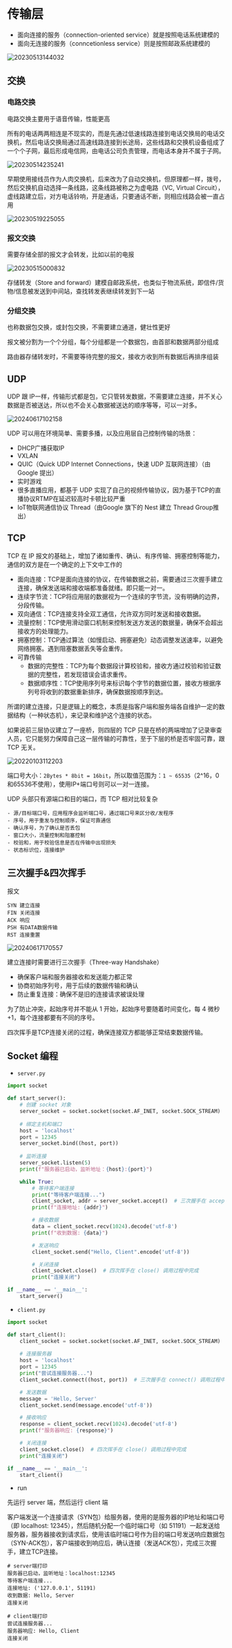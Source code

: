# 传输层

- 面向连接的服务（connection-oriented service）就是按照电话系统建模的
- 面向无连接的服务（conncetionless service）则是按照邮政系统建模的

![20230513144032](https://image.zuoright.com/20230513144032.png)

## 交换

### 电路交换

电路交换主要用于语音传输，性能更高

所有的电话两两相连是不现实的，而是先通过低速线路连接到电话交换局的电话交换机，然后电话交换局通过高速线路连接到长途局，这些线路和交换机设备组成了一个个子网，最后形成电信网，由电话公司负责管理，而电话本身并不属于子网。

![20230514235241](https://image.zuoright.com/20230514235241.png)

早期使用接线员作为人肉交换机，后来改为了自动交换机，但原理都一样，拨号，然后交换机自动选择一条线路，这条线路被称之为虚电路（VC, Virtual Circuit），虚线路建立后，对方电话铃响，开是通话，只要通话不断，则相应线路会被一直占用

![20230519225055](https://image.zuoright.com/20230519225055.png)

### 报文交换

需要存储全部的报文才会转发，比如以前的电报

![20230515000832](https://image.zuoright.com/20230515000832.png)

存储转发（Store and forward）建模自邮政系统，也类似于物流系统，即信件/货物/信息被发送到中间站，查找转发表继续转发到下一站

### 分组交换

也称数据包交换，或封包交换，不需要建立通道，健壮性更好

报文被分割为一个个分组，每个分组都是一个数据包，由首部和数据两部分组成

路由器存储转发时，不需要等待完整的报文，接收方收到所有数据后再排序组装

## UDP

UDP 跟 IP一样，传输形式都是包，它只管转发数据，不需要建立连接，并不关心数据是否被送达，所以也不会关心数据被送达的顺序等等，可以一对多。

![20240617102158](https://image.zuoright.com/20240617102158.png)

UDP 可以用在环境简单、需要多播，以及应用层自己控制传输的场景：

- DHCP广播获取IP
- VXLAN
- QUIC（Quick UDP Internet Connections，快速 UDP 互联网连接）（由Google 提出）
- 实时游戏
- 很多直播应用，都基于 UDP 实现了自己的视频传输协议，因为基于TCP的直播协议RTMP在延迟较高时卡顿比较严重
- IoT物联网通信协议 Thread（由Google 旗下的 Nest 建立 Thread Group推出）

## TCP

TCP 在 IP 报文的基础上，增加了诸如重传、确认、有序传输、拥塞控制等能力，通信的双方是在一个确定的上下文中工作的

- 面向连接：TCP是面向连接的协议，在传输数据之前，需要通过三次握手建立连接，确保发送端和接收端都准备就绪。即只能一对一。
- 连续字节流：TCP将应用层的数据视为一个连续的字节流，没有明确的边界，分段传输。
- 双向通信：TCP连接支持全双工通信，允许双方同时发送和接收数据。
- 流量控制：TCP使用滑动窗口机制来控制发送方发送的数据量，确保不会超出接收方的处理能力。
- 拥塞控制：TCP通过算法（如慢启动、拥塞避免）动态调整发送速率，以避免网络拥塞。遇到阻塞数据丢失等会重传。
- 可靠传输
    - 数据的完整性：TCP为每个数据段计算校验和，接收方通过校验和验证数据的完整性，若发现错误会请求重传。
    - 数据顺序性：TCP使用序列号来标识每个字节的数据位置，接收方根据序列号将收到的数据重新排序，确保数据按顺序到达。

所谓的建立连接，只是逻辑上的概念，本质是指客户端和服务端各自维护一定的数据结构（一种状态机），来记录和维护这个连接的状态。

如果说前三层协议建立了一座桥，则四层的 TCP 只是在桥的两端增加了记录审查人员，它只能努力保障自己这一层传输的可靠性，至于下层的桥是否牢固可靠，跟 TCP 无关。

![20220103112203](https://image.zuoright.com/20220103112203.png)

端口号大小：`2Bytes * 8bit = 16bit`，所以取值范围为：`1 ~ 65535`（2^16，0和65536不使用），使用IP+端口号则可以一对一连接。

UDP 头部只有源端口和目的端口，而 TCP 相对比较复杂

```text
- 源/目标端口号，应用程序会监听端口号，通过端口号来区分收/发程序
- 序号，用于重发与控制顺序，保证可靠通信
- 确认序号，为了确认是否丢包
- 窗口大小，流量控制和阻塞控制
- 校验和，用于校验信息是否在传输中出现损失
- 状态标识位，连接维护
```

## 三次握手&四次挥手

报文

```text
SYN 建立连接
FIN 关闭连接
ACK 响应
PSH 有DATA数据传输
RST 连接重置
```

![20240617170557](https://image.zuoright.com/20240617170557.png)

建立连接时需要进行三次握手（Three-way Handshake）

- 确保客户端和服务器接收和发送能力都正常
- 协商初始序列号，用于后续的数据传输和确认
- 防止重复连接：确保不是旧的连接请求被误处理

为了防止冲突，起始序号并不能从 1 开始，起始序号要随着时间变化，每 4 微秒 +1，每个连接都要有不同的序号。

四次挥手是TCP连接关闭的过程，确保连接双方都能够正常结束数据传输。

## Socket 编程

- `server.py`

```python
import socket

def start_server():
    # 创建 socket 对象
    server_socket = socket.socket(socket.AF_INET, socket.SOCK_STREAM)
    
    # 绑定主机和端口
    host = 'localhost'
    port = 12345
    server_socket.bind((host, port))
    
    # 监听连接
    server_socket.listen(5)
    print(f"服务器已启动，监听地址：{host}:{port}")

    while True:
        # 等待客户端连接
        print("等待客户端连接...")
        client_socket, addr = server_socket.accept()  # 三次握手在 accept() 调用过程中完成
        print(f"连接地址: {addr}")

        # 接收数据
        data = client_socket.recv(1024).decode('utf-8')
        print(f"收到数据: {data}")

        # 发送响应
        client_socket.send("Hello, Client".encode('utf-8'))

        # 关闭连接
        client_socket.close()  # 四次挥手在 close() 调用过程中完成
        print("连接关闭")

if __name__ == '__main__':
    start_server()
```

- `client.py`

```python
import socket

def start_client():
    client_socket = socket.socket(socket.AF_INET, socket.SOCK_STREAM)
    
    # 连接服务器
    host = 'localhost'
    port = 12345
    print("尝试连接服务器...")
    client_socket.connect((host, port))  # 三次握手在 connect() 调用过程中完成

    # 发送数据
    message = 'Hello, Server'
    client_socket.send(message.encode('utf-8'))

    # 接收响应
    response = client_socket.recv(1024).decode('utf-8')
    print(f"服务器响应: {response}")

    # 关闭连接
    client_socket.close()  # 四次挥手在 close() 调用过程中完成
    print("连接关闭")

if __name__ == '__main__':
    start_client()
```

- run

先运行 server 端，然后运行 client 端

客户端发送一个连接请求（SYN包）给服务器，使用的是服务器的IP地址和端口号（即 localhost: 12345），然后随机分配一个临时端口号（如 51191）一起发送给服务器，服务器接收到请求后，使用该临时端口号作为目的端口号发送响应数据包（SYN-ACK包），客户端接收到响应后，确认连接（发送ACK包），完成三次握手，建立TCP连接。

```shell
# server端打印
服务器已启动，监听地址：localhost:12345
等待客户端连接...
连接地址: ('127.0.0.1', 51191)
收到数据: Hello, Server
连接关闭

# client端打印
尝试连接服务器...
服务器响应: Hello, Client
连接关闭
```

